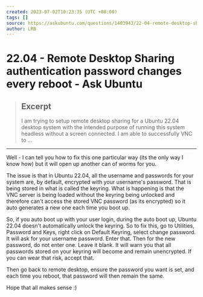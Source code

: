 ```yaml
---
created: 2023-07-02T10:23:35 (UTC +08:00)
tags: []
source: https://askubuntu.com/questions/1403943/22-04-remote-desktop-sharing-authentication-password-changes-every-reboot
author: LRB
---
```


# 22.04 - Remote Desktop Sharing authentication password changes every reboot - Ask Ubuntu

> ## Excerpt
> I am trying to setup remote desktop sharing for a Ubuntu 22.04 desktop system with the intended purpose of running this system headless without a screen connected.
I am able to successfully VNC to ...

---
Well - I can tell you how to fix this one particular way (its the only way I know how) but it will open up another can of worms for you.

The issue is that in Ubuntu 22.04, all the username and passwords for your system are, by default, encrypted with your username's password. That is being stored in what is called the keyring. What is happening is that the VNC server is being loaded without the keyring being unlocked and therefore can't access the stored VNC password (as its encrypted) so it auto generates a new one each time you boot up.

So, if you auto boot up with your user login, during the auto boot up, Ubuntu 22.04 doesn't automatically unlock the keyring. So to fix this, go to Utilities, Password and Keys, right click on Default Keyring, select change password. It will ask for your username password. Enter that. Then for the new password, do not enter one. Leave it blank. It will warn you that all passwords stored on your keyring will become and remain unencrypted. If you can wear that risk, accept that.

Then go back to remote desktop, ensure the password you want is set, and each time you reboot, that password will then remain the same.

Hope that all makes sense :)
